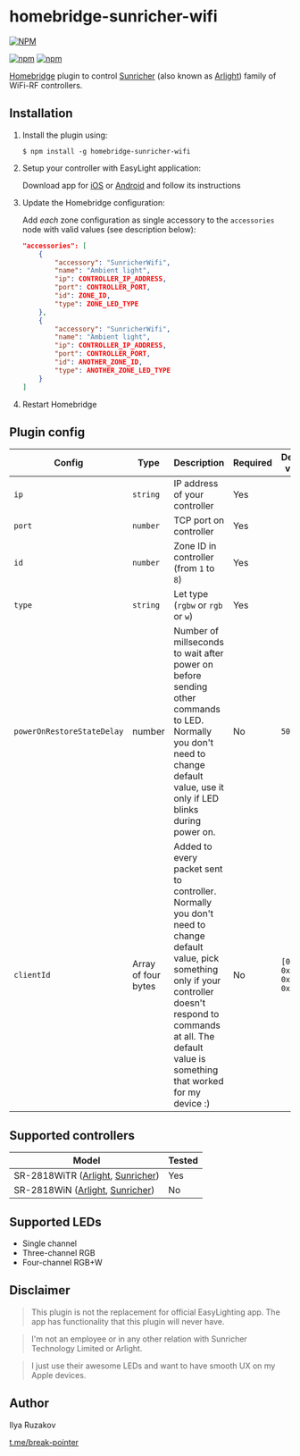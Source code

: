 # homebridge-sunricher-wifi

[![NPM](https://nodei.co/npm/homebridge-sunricher-wifi.png?downloads=true&downloadRank=true&stars=true)](https://nodei.co/npm/homebridge-sunricher-wifi/)

[![npm](https://img.shields.io/npm/dm/homebridge-sunricher-wifi.svg)](https://www.npmjs.com/package/homebridge-sunricher-wifi)
[![npm](https://img.shields.io/npm/v/homebridge-sunricher-wifi.svg)](https://www.npmjs.com/package/homebridge-sunricher-wifi)

[Homebridge](https://github.com/nfarina/homebridge) plugin to control [Sunricher](https://www.sunricher.com/wifi-rf-convertor-sr-2818witr.html) (also known as [Arlight](https://arlight.ru/catalog/product/konverter-sr-2818witr-020413/)) family of WiFi-RF controllers.

## Installation

1. Install the plugin using:

    ```shell
    $ npm install -g homebridge-sunricher-wifi
    ```

2. Setup your controller with EasyLight application:

   Download app for [iOS](https://apps.apple.com/us/app/easylighting-easylife/id844148255) or [Android](https://play.google.com/store/apps/details?id=com.sunricher.easylighting_pro&hl=en) and follow its instructions

3. Update the Homebridge configuration:

    Add *each* zone  configuration as single accessory to the `accessories` node with valid values (see description below):

    ```json
    "accessories": [
        {
            "accessory": "SunricherWifi",
            "name": "Ambient light",
            "ip": CONTROLLER_IP_ADDRESS,
            "port": CONTROLLER_PORT,
            "id": ZONE_ID,
            "type": ZONE_LED_TYPE
        },
        {
            "accessory": "SunricherWifi",
            "name": "Ambient light",
            "ip": CONTROLLER_IP_ADDRESS,
            "port": CONTROLLER_PORT,
            "id": ANOTHER_ZONE_ID,
            "type": ANOTHER_ZONE_LED_TYPE
        }
    ]
    ```

4. Restart Homebridge

## Plugin config

| Config | Type | Description | Required | Default value |
|--------|------|-------------|----------|---------------|
| `ip` | `string` | IP address of your controller | Yes | |
| `port` | `number` | TCP port on controller | Yes |  |
| `id` | `number` | Zone ID in controller (from `1` to `8`) | Yes |  |
| `type` | `string` | Let type (`rgbw` or `rgb` or `w`) | Yes |  |
| `powerOnRestoreStateDelay` | number | Number of millseconds to wait after power on before sending other commands to LED. Normally you don't need to change default value, use it only if LED blinks during power on. | No | `500` |
| `clientId` | Array of four bytes | Added to every packet sent to controller. Normally you don't need to change default value, pick something only if your controller doesn't respond to commands at all. The default value is something that worked for my device :) | No | `[0x99, 0x31, 0x5B, 0x01]` |

## Supported controllers

| Model | Tested |
|-------|--------|
| SR-2818WiTR ([Arlight](https://arlight.ru/catalog/product/konverter-sr-2818witr-020413/), [Sunricher](https://www.sunricher.com/wifi-rf-convertor-sr-2818witr.html)) | Yes |
| SR-2818WiN ([Arlight](https://arlight.ru/catalog/product/konverter-sr-2818win-white-020748/), [Sunricher](https://www.sunricher.com/wifi-rf-convertor-sr-2818win.html)) | No |

## Supported LEDs

- Single channel
- Three-channel RGB 
- Four-channel RGB+W

## Disclaimer

> This plugin is not the replacement for official EasyLighting app. The app has functionality that this plugin will never have.

> I'm not an employee or in any other relation with Sunricher Technology Limited or Arlight.

> I just use their awesome LEDs and want to have smooth UX on my Apple devices.

## Author

Ilya Ruzakov

[t.me/break-pointer](https://t.me/break-pointer)